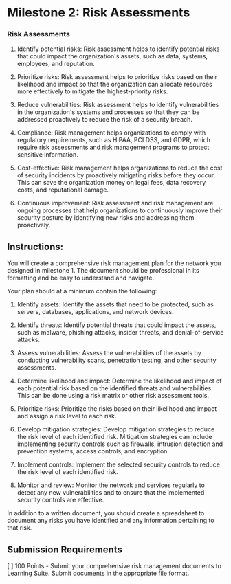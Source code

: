 # Milestone 2: Risk Assessments

### Risk Assessments

1. Identify potential risks: Risk assessment helps to identify potential risks that could impact the organization's assets, such as data, systems, employees, and reputation.

2. Prioritize risks: Risk assessment helps to prioritize risks based on their likelihood and impact so that the organization can allocate resources more effectively to mitigate the highest-priority risks.

3. Reduce vulnerabilities: Risk assessment helps to identify vulnerabilities in the organization's systems and processes so that they can be addressed proactively to reduce the risk of a security breach.

4. Compliance: Risk management helps organizations to comply with regulatory requirements, such as HIPAA, PCI DSS, and GDPR, which require risk assessments and risk management programs to protect sensitive information.

5. Cost-effective: Risk management helps organizations to reduce the cost of security incidents by proactively mitigating risks before they occur. This can save the organization money on legal fees, data recovery costs, and reputational damage.

6. Continuous improvement: Risk assessment and risk management are ongoing processes that help organizations to continuously improve their security posture by identifying new risks and addressing them proactively.

## Instructions:

You will create a comprehensive risk management plan for the network you designed in milestone 1. The document should be professional in its formatting and be easy to understand and navigate.

Your plan should at a minimum contain the following:

1. Identify assets: Identify the assets that need to be protected, such as servers, databases, applications, and network devices.

1. Identify threats: Identify potential threats that could impact the assets, such as malware, phishing attacks, insider threats, and denial-of-service attacks.

1. Assess vulnerabilities: Assess the vulnerabilities of the assets by conducting vulnerability scans, penetration testing, and other security assessments.

1. Determine likelihood and impact: Determine the likelihood and impact of each potential risk based on the identified threats and vulnerabilities. This can be done using a risk matrix or other risk assessment tools.

1. Prioritize risks: Prioritize the risks based on their likelihood and impact and assign a risk level to each risk.

1. Develop mitigation strategies: Develop mitigation strategies to reduce the risk level of each identified risk. Mitigation strategies can include implementing security controls such as firewalls, intrusion detection and prevention systems, access controls, and encryption.

1. Implement controls: Implement the selected security controls to reduce the risk level of each identified risk.

1. Monitor and review: Monitor the network and services regularly to detect any new vulnerabilities and to ensure that the implemented security controls are effective.

In addition to a written document, you should create a spreadsheet to document any risks you have identified and any information pertaining to that risk.

## Submission Requirements

[ ] 100 Points - Submit your comprehensive risk management documents to Learning Suite. Submit documents in the appropriate file format.


